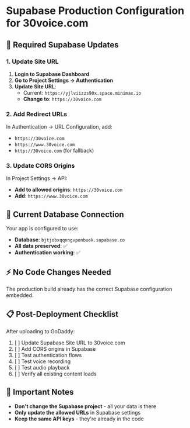 # Supabase Production Configuration for 30voice.com

## 🔧 Required Supabase Updates

### 1. Update Site URL
1. **Login to Supabase Dashboard**
2. **Go to Project Settings → Authentication**
3. **Update Site URL**:
   - Current: `https://yjlviizzs90x.space.minimax.io`
   - **Change to**: `https://30voice.com`

### 2. Add Redirect URLs
In Authentication → URL Configuration, add:
- `https://30voice.com`
- `https://www.30voice.com` 
- `http://30voice.com` (for fallback)

### 3. Update CORS Origins
In Project Settings → API:
- **Add to allowed origins**: `https://30voice.com`
- **Add**: `https://www.30voice.com`

## 🔑 Current Database Connection
Your app is configured to use:
- **Database**: `bjtjobxqqnngvponbuek.supabase.co`
- **All data preserved**: ✅
- **Authentication working**: ✅

## ⚡ No Code Changes Needed
The production build already has the correct Supabase configuration embedded.

## 📋 Post-Deployment Checklist
After uploading to GoDaddy:
1. [ ] Update Supabase Site URL to 30voice.com
2. [ ] Add CORS origins in Supabase
3. [ ] Test authentication flows
4. [ ] Test voice recording
5. [ ] Test audio playback
6. [ ] Verify all existing content loads

## 🚨 Important Notes
- **Don't change the Supabase project** - all your data is there
- **Only update the allowed URLs** in Supabase settings
- **Keep the same API keys** - they're already in the code
